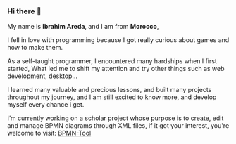 ### Hi there 👋

My name is **Ibrahim Areda**, and I am from **Morocco**,

I fell in love with programming because I got really curious about games and how to make them.

As a self-taught programmer, I encountered many hardships when I first started,
What led me to shift my attention and try other things such as web development, desktop...

I learned many valuable and precious lessons, and built many projects throughout my journey,
and I am still excited to know more, and develop myself every chance i get.

I’m currently working on a scholar project whose purpose is to create, edit and manage BPMN diagrams through XML files,
if it got your interest, you're welcome to visit: [BPMN-Tool](https://github.com/The-Deadly-Sins/BPMN-Tool)

